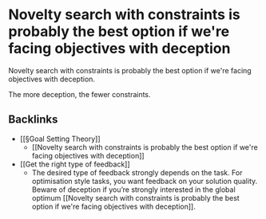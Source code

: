 # Novelty search with constraints is probably the best option if we're facing objectives with deception
Novelty search with constraints is probably the best option if we're facing objectives with deception.

The more deception, the fewer constraints.

## Backlinks
* [[§Goal Setting Theory]]
	* [[Novelty search with constraints is probably the best option if we're facing objectives with deception]]
* [[Get the right type of feedback]]
	* The desired type of feedback strongly depends on the task. For optimisation style tasks, you want feedback on your solution quality. Beware of deception if you’re strongly interested in the global optimum [[Novelty search with constraints is probably the best option if we're facing objectives with deception]].

<!-- #Life -->

<!-- {BearID:4D4F93DA-8741-4EB6-A87B-D5146FBC118B-15756-000013041F73EFE8} -->
